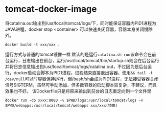 # tomcat-docker-image
将catalina.out输出到/usr/local/tomcat/logs/下，同时能保证容器内PID1进程为JAVA进程，docker stop &lt;container> 可以快速关闭容器，容器本身关闭慢除外。
```
docker build -t xxx/xxx .
```
运行方式与普通的tomcat镜像一样
默认的是运行```catalina.sh run```该命令会在前台运行，日志输出在前台，运行/usr/lcoal/tomcat/bin/startup.sh则会在后台运行并将日志信息输出到/usr/local/tomcat/logs/catalina.out，不过因为是后台运行，docker启动会脚本为PID1进程，进程结束直接退出容器，使用```&& tail -f /dev/null```可以时容器保持运行，但/bash/sh会成为PID1进程，无法接受容器关闭信号SIGTERM，虽然可手动添加，但多数容器的启动脚本较复杂，不建议，而且效果也不好。 
该Dockerfile只是将原来输出到前台的日志重定向到一个文件里
```
docker run -dp xxxx:8080 -v $PWD/logs:/usr/local/tomcat/logs -v $PWD/webapps:/usr/local/tomcat/webapps xxx/xxx(镜像) 
```
